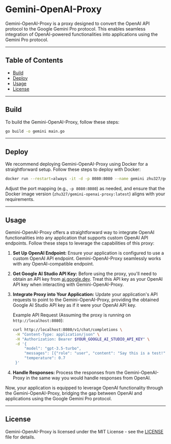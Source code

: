 # Gemini-OpenAI-Proxy

Gemini-OpenAI-Proxy is a proxy designed to convert the OpenAI API protocol to the Google Gemini Pro protocol. This enables seamless integration of OpenAI-powered functionalities into applications using the Gemini Pro protocol.

---

## Table of Contents

- [Build](#build)
- [Deploy](#deploy)
- [Usage](#usage)
- [License](#license)

---

## Build

To build the Gemini-OpenAI-Proxy, follow these steps:

```bash
go build -o gemini main.go
```

---

## Deploy

We recommend deploying Gemini-OpenAI-Proxy using Docker for a straightforward setup. Follow these steps to deploy with Docker:

```bash
docker run --restart=always -it -d -p 8080:8080 --name gemini zhu327/gemini-openai-proxy:latest
```

Adjust the port mapping (e.g., `-p 8080:8080`) as needed, and ensure that the Docker image version (`zhu327/gemini-openai-proxy:latest`) aligns with your requirements.

---

## Usage

Gemini-OpenAI-Proxy offers a straightforward way to integrate OpenAI functionalities into any application that supports custom OpenAI API endpoints. Follow these steps to leverage the capabilities of this proxy:

1. **Set Up OpenAI Endpoint:**
   Ensure your application is configured to use a custom OpenAI API endpoint. Gemini-OpenAI-Proxy seamlessly works with any OpenAI-compatible endpoint.

2. **Get Google AI Studio API Key:**
   Before using the proxy, you'll need to obtain an API key from [ai.google.dev](https://ai.google.dev). Treat this API key as your OpenAI API key when interacting with Gemini-OpenAI-Proxy.

3. **Integrate Proxy into Your Application:**
   Update your application's API requests to point to the Gemini-OpenAI-Proxy, providing the obtained Google AI Studio API key as if it were your OpenAI API key.

   Example API Request (Assuming the proxy is running on `http://localhost:8080`):
   ```bash
   curl http://localhost:8080/v1/chat/completions \
    -H "Content-Type: application/json" \
    -H "Authorization: Bearer $YOUR_GOOGLE_AI_STUDIO_API_KEY" \
    -d '{
        "model": "gpt-3.5-turbo",
        "messages": [{"role": "user", "content": "Say this is a test!"}],
        "temperature": 0.7
    }'
   ```

4. **Handle Responses:**
   Process the responses from the Gemini-OpenAI-Proxy in the same way you would handle responses from OpenAI.

Now, your application is equipped to leverage OpenAI functionality through the Gemini-OpenAI-Proxy, bridging the gap between OpenAI and applications using the Google Gemini Pro protocol.

---

## License

Gemini-OpenAI-Proxy is licensed under the MIT License - see the [LICENSE](LICENSE) file for details.